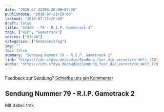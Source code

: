 ```yaml
---
date: "2018-07-21T00:20:00+02:00"
publishdate: "2018-07-21+20:00"
lastmod: "2018-07-21+20:00"
draft: false
title: "SfdvW - 79 - R.I.P. Gametrack 2"
tags: ["RIP", "Gametrack"]
series: ["SfdvW"]
categories: ["Sendebeitrag"]
img: ""
toc: false
summary: "Sendung Nummer 79 - R.I.P. Gametrack 2"
link: "https://cdn.sfdvw.de/audio/Sendung_fuer_die_vernetzte_Welt_(79)_2018_07_21_R.I.P._Gametrack_2.mp3"
audio: "https://cdn.sfdvw.de/audio/Sendung_fuer_die_vernetzte_Welt_(79)_2018_07_21_R.I.P._Gametrack_2.mp3"
---
```



<div align="center" id="example"></div>
<script src="https://cdn.podlove.org/web-player/embed.js"></script>


Feedback zur Sendung?
[Schreibe uns ein Kommentar](mailto:SfdvW@radiocorax.de)

## Sendung Nummer 79 - R.I.P. Gametrack 2
Mit dabei: tmk


<script>
  podlovePlayer('#example', '/blog/sfdvw79.json');
</script>
